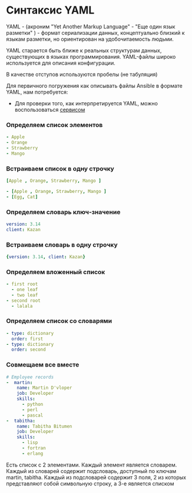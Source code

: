 # Синтаксис YAML

YAML - (акроним  "Yet Another Markup Language" - "Еще один язык разметки" ) - формат сериализации данных, концептуально близкий к языкам разметки, но ориентирован на удобочитаемость людьми.

YAML старается быть ближе к реальных структурам данных, существующих в языках программирования. YAML-файлы широко используется для описания конфигурации.


В качестве отступов используются пробелы (не табуляция)

Для первичного погружения как описывать файлы Ansible в формате YAML, нам потребуется:

- Для проверки того, как интерпретируется YAML, можно воспользоваться [сервисом](https://yaml-online-parser.appspot.com/)


### Определяем список элементов

```YAML
- Apple  
- Orange  
- Strawberry  
- Mango  
```

### Встраиваем список в одну строчку

```YAML
[Apple , Orange, Strawberry, Mango ]
```

```YAML
- [Apple , Orange, Strawberry, Mango ]
- [Egg, Cat]
```

### Определяем словарь ключ-значение

```YAML
version: 3.14
client: Kazan
```

### Встраиваем словарь в одну строчку

```YAML
{version: 3.14, client: Kazan}
```

### Определяем вложенный список

```YAML
- first root
  - one leaf
  - two leaf
- second root
  - lalala
```

### Определяем список со словарями

```YAML
- type: dictionary
  order: first
- type: dictionary
  order: second
```


### Совмещаем все вместе

```YAML
# Employee records
-  martin:
    name: Martin D'vloper
    job: Developer
    skills:
      - python
      - perl
      - pascal
-  tabitha:
    name: Tabitha Bitumen
    job: Developer
    skills:
      - lisp
      - fortran
      - erlang
```

Есть список с 2 элементами. Каждый элемент является словарем. Каждый из словарей содержит подсловарь, доступный по ключам martin, tabitha. Каждый из подсловарей содержит 3 поля, 2 из которых представляют собой символьную строку, а 3-е является списком
